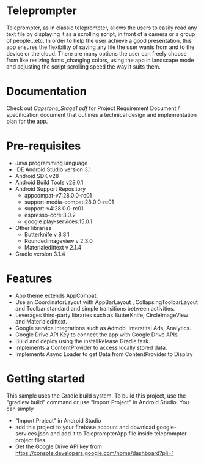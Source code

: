 # Teleprompter

Teleprompter, as in classic teleprompter, allows the users to easily read any text file by displaying it as a scrolling script, in front of a camera or a group of people...etc.
In order to help the user achieve a good presentation, this app ensures the flexibility of saving any file the user wants from and to the device or the cloud. 
There are many options the user can freely choose from like resizing fonts ,changing colors, using the app in landscape mode and adjusting the script scrolling speed the way it suits them.



# Documentation
Check out _Capstone_Stage1.pdf_ for Project Requirement Document / specification document that outlines a technical design and implementation plan for the app.

# Pre-requisites
- Java programming language
- IDE Android Studio version 3.1
- Android SDK v28
- Android Build Tools v28.0.1
- Android Support Repository 
   * appcompat-v7:28.0.0-rc01
   * support-media-compat:28.0.0-rc01
   * support-v4:28.0.0-rc01
   * espresso-core:3.0.2
   * google play-services:15.0.1
- Other libraries 
   * Butterknife v 8.8.1
   * Roundedimageview v 2.3.0
   * Materialedittext v 2.1.4
- Gradle version 3.1.4


# Features
- App theme extends AppCompat.
- Use an CoordinatorLayout with AppBarLayout , CollapsingToolbarLayout and Toolbar standard and simple transitions between activities.
- Leverages third-party libraries such as ButterKnife, CircleImageView and Materialedittext.
- Google service integrations such as Admob, Interstital Ads, Analytics.
- Google Drive API Key to connect the app with Google Drive APIs.
- Build and deploy using the installRelease Gradle task.
- Implements a ContentProvider to access locally stored data.
- Implements Async Loader to get Data from ContentProvider to Display


# Getting started
This sample uses the Gradle build system. To build this project, use the "gradlew build" command or use "Import Project" in Android Studio.
You can simply 
- "Import Project" in Android Studio 
- add this project to your firebase account and download  google-services.json and add it to TeleprompterApp file inside teleprompter project files
-  Get the Google Drive API key from https://console.developers.google.com/home/dashboard?pli=1 


